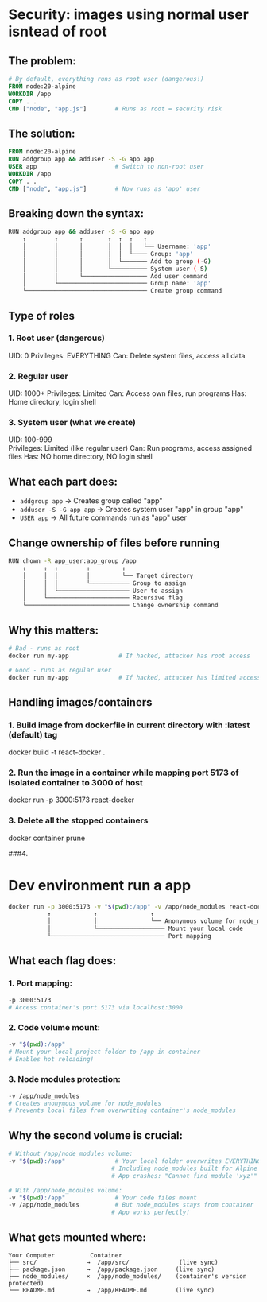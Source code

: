 # Security: images using normal user isntead of root
## The problem:
```dockerfile
# By default, everything runs as root user (dangerous!)
FROM node:20-alpine
WORKDIR /app
COPY . .
CMD ["node", "app.js"]        # Runs as root = security risk
```

## The solution:
```dockerfile
FROM node:20-alpine
RUN addgroup app && adduser -S -G app app
USER app                      # Switch to non-root user
WORKDIR /app
COPY . .
CMD ["node", "app.js"]        # Now runs as 'app' user
```

## Breaking down the syntax:

```bash
RUN addgroup app && adduser -S -G app app
    ↑        ↑      ↑       ↑  ↑  ↑   ↑
    │        │      │       │  │  │   └── Username: 'app'
    │        │      │       │  │  └──── Group: 'app' 
    │        │      │       │  └─────── Add to group (-G)
    │        │      │       └────────── System user (-S)
    │        │      └────────────────── Add user command
    │        └───────────────────────── Group name: 'app'
    └────────────────────────────────── Create group command
```

## Type of roles
### 1. Root user (dangerous)
UID: 0
Privileges: EVERYTHING
Can: Delete system files, access all data

### 2. Regular user  
UID: 1000+
Privileges: Limited
Can: Access own files, run programs
Has: Home directory, login shell

### 3. System user (what we create)
UID: 100-999  
Privileges: Limited (like regular user)
Can: Run programs, access assigned files
Has: NO home directory, NO login shell

## What each part does:
- `addgroup app` → Creates group called "app"
- `adduser -S -G app app` → Creates system user "app" in group "app"
- `USER app` → All future commands run as "app" user

## Change ownership of files before running
```bash
RUN chown -R app_user:app_group /app
    ↑     ↑  ↑        ↑         ↑
    │     │  │        │         └── Target directory
    │     │  │        └─────────── Group to assign
    │     │  └──────────────────── User to assign  
    │     └─────────────────────── Recursive flag
    └───────────────────────────── Change ownership command
```

## Why this matters:
```bash
# Bad - runs as root
docker run my-app              # If hacked, attacker has root access

# Good - runs as regular user  
docker run my-app              # If hacked, attacker has limited access
```



## Handling images/containers

### 1. Build image from dockerfile in current directory with :latest (default) tag
 docker build -t react-docker .    

### 2. Run the image in a container while mapping port 5173 of isolated container to 3000 of host 
 docker run -p 3000:5173 react-docker

### 3. Delete all the stopped containers
 docker container prune

###4. 





# Dev environment run a app

```bash
docker run -p 3000:5173 -v "$(pwd):/app" -v /app/node_modules react-docker
           ↑            ↑               ↑
           │            │               └── Anonymous volume for node_modules
           │            └─────────────────── Mount your local code
           └──────────────────────────────── Port mapping
```

## What each flag does:

### 1. Port mapping:
```bash
-p 3000:5173
# Access container's port 5173 via localhost:3000
```

### 2. Code volume mount:
```bash
-v "$(pwd):/app"
# Mount your local project folder to /app in container
# Enables hot reloading!
```

### 3. Node modules protection:
```bash
-v /app/node_modules
# Creates anonymous volume for node_modules
# Prevents local files from overwriting container's node_modules
```

## Why the second volume is crucial:

```bash
# Without /app/node_modules volume:
-v "$(pwd):/app"              # Your local folder overwrites EVERYTHING in /app
                             # Including node_modules built for Alpine Linux!
                             # App crashes: "Cannot find module 'xyz'"

# With /app/node_modules volume:
-v "$(pwd):/app"              # Your code files mount
-v /app/node_modules          # But node_modules stays from container
                             # App works perfectly!
```

## What gets mounted where:

```
Your Computer          Container
├── src/              →  /app/src/              (live sync)
├── package.json      →  /app/package.json     (live sync)  
├── node_modules/     ×  /app/node_modules/    (container's version protected)
└── README.md         →  /app/README.md        (live sync)
```
